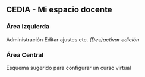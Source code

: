 ## CEDIA - Mi espacio docente

### Área izquierda
Administración
Editar ajustes
etc.
*(Des)activar edición*

### Área Central
Esquema sugerido para configurar un curso virtual


